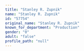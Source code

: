 ```yaml
---
title: "Stanley R. Zupnik"
name: "Stanley R. Zupnik"
id: "57754"
original_name: "Stanley R. Zupnik"
known_for_department: "Production"
gender: "0"
adult: "false"
profile_path: "null"
---
```


